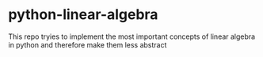 # python-linear-algebra
This repo tryies to implement the most important concepts of linear algebra in python and therefore make them less abstract
